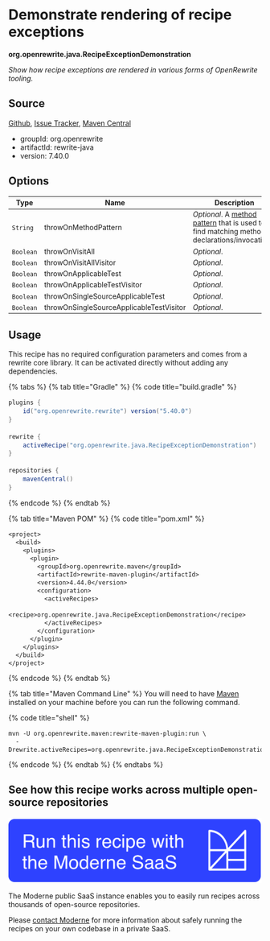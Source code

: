 # Demonstrate rendering of recipe exceptions

**org.openrewrite.java.RecipeExceptionDemonstration**

_Show how recipe exceptions are rendered in various forms of OpenRewrite tooling._

## Source

[Github](https://github.com/openrewrite/rewrite/blob/main/rewrite-java/src/main/java/org/openrewrite/java/RecipeExceptionDemonstration.java), [Issue Tracker](https://github.com/openrewrite/rewrite/issues), [Maven Central](https://central.sonatype.com/artifact/org.openrewrite/rewrite-java/7.40.0/jar)

* groupId: org.openrewrite
* artifactId: rewrite-java
* version: 7.40.0

## Options

| Type | Name | Description |
| -- | -- | -- |
| `String` | throwOnMethodPattern | *Optional*. A [method pattern](/reference/method-patterns.md) that is used to find matching method declarations/invocations. |
| `Boolean` | throwOnVisitAll | *Optional*.  |
| `Boolean` | throwOnVisitAllVisitor | *Optional*.  |
| `Boolean` | throwOnApplicableTest | *Optional*.  |
| `Boolean` | throwOnApplicableTestVisitor | *Optional*.  |
| `Boolean` | throwOnSingleSourceApplicableTest | *Optional*.  |
| `Boolean` | throwOnSingleSourceApplicableTestVisitor | *Optional*.  |


## Usage

This recipe has no required configuration parameters and comes from a rewrite core library. It can be activated directly without adding any dependencies.

{% tabs %}
{% tab title="Gradle" %}
{% code title="build.gradle" %}
```groovy
plugins {
    id("org.openrewrite.rewrite") version("5.40.0")
}

rewrite {
    activeRecipe("org.openrewrite.java.RecipeExceptionDemonstration")
}

repositories {
    mavenCentral()
}

```
{% endcode %}
{% endtab %}

{% tab title="Maven POM" %}
{% code title="pom.xml" %}
```markup
<project>
  <build>
    <plugins>
      <plugin>
        <groupId>org.openrewrite.maven</groupId>
        <artifactId>rewrite-maven-plugin</artifactId>
        <version>4.44.0</version>
        <configuration>
          <activeRecipes>
            <recipe>org.openrewrite.java.RecipeExceptionDemonstration</recipe>
          </activeRecipes>
        </configuration>
      </plugin>
    </plugins>
  </build>
</project>
```
{% endcode %}
{% endtab %}

{% tab title="Maven Command Line" %}
You will need to have [Maven](https://maven.apache.org/download.cgi) installed on your machine before you can run the following command.

{% code title="shell" %}
```shell
mvn -U org.openrewrite.maven:rewrite-maven-plugin:run \
  -Drewrite.activeRecipes=org.openrewrite.java.RecipeExceptionDemonstration
```
{% endcode %}
{% endtab %}
{% endtabs %}


## See how this recipe works across multiple open-source repositories

[![Moderne Link Image](/.gitbook/assets/ModerneRecipeButton.png)](https://public.moderne.io/recipes/org.openrewrite.java.RecipeExceptionDemonstration)

The Moderne public SaaS instance enables you to easily run recipes across thousands of open-source repositories.

Please [contact Moderne](https://moderne.io/product) for more information about safely running the recipes on your own codebase in a private SaaS.
